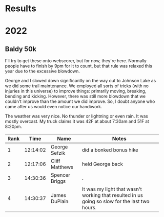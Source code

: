 # Results

# 2022
## Baldy 50k

I'll try to get these onto webscorer, but for now, they're here.  Normally
people have to finish by 9pm for it to count, but that rule was relaxed this
year due to the excessive blowdown.

George and I slowed down significantly on the way out to Johnson Lake
as we did some trail maintenance. We employed all sorts of tricks
(with no injuries in this universe) to improve things: primarily
moving, breaking, bending and kicking.  However, there was still more
blowdown that we couldn't improve than the amount we did improve. So,
I doubt anyone who came after us would even notice our handiwork.

The weather was very nice.  No thunder or lightning or even rain. It
was mostly overcast.  My truck claims it was 42F at about 7:30am and
51F at 8:20pm.

|Rank|Time|Name|Notes|
|----|----|----|-----|
|1|12:14:02|George Sefzik|did a bonked bonus hike|
|2|12:17:06|Cliff Matthews|held George back|
|3|14:30:36|Spencer Briggs|.
|4|14:30:37|James DuPlain|It was my light that wasn't working that resulted in us going so slow for the last two hours.|
